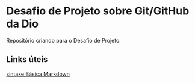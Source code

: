 # Desafio de Projeto sobre Git/GitHub da Dio
Repositório criando para o Desafio de Projeto.

## Links úteis
[sintaxe Básica Markdown](https://www.markdownguide.org/basic-syntax/)
